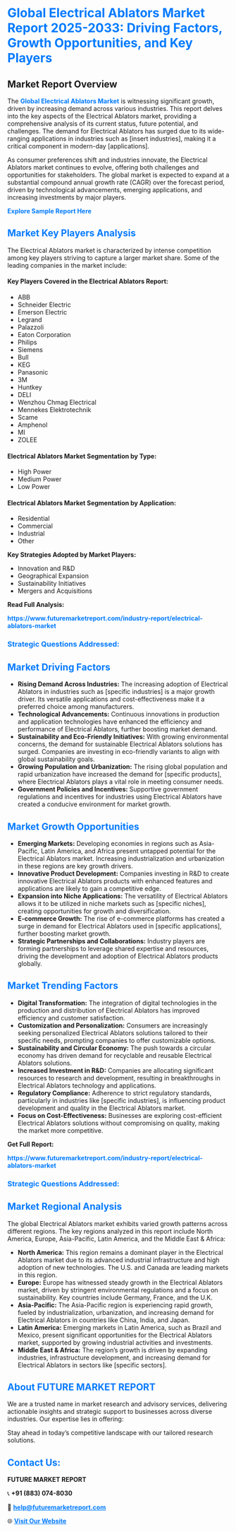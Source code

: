 <h1 style="color: #007BFF;">Global Electrical Ablators Market Report 2025-2033: Driving Factors, Growth Opportunities, and Key Players</h1>

<section id="overview">
<h2>Market Report Overview</h2>
<p>The <a href="https://www.futuremarketreport.com/industry-report/electrical-ablators-market" style="color: #007BFF; text-decoration: none;"><strong>Global Electrical Ablators Market</strong></a> is witnessing significant growth, driven by increasing demand across various industries. This report delves into the key aspects of the Electrical Ablators market, providing a comprehensive analysis of its current status, future potential, and challenges. The demand for Electrical Ablators has surged due to its wide-ranging applications in industries such as [insert industries], making it a critical component in modern-day [applications].</p>
<p>As consumer preferences shift and industries innovate, the Electrical Ablators market continues to evolve, offering both challenges and opportunities for stakeholders. The global market is expected to expand at a substantial compound annual growth rate (CAGR) over the forecast period, driven by technological advancements, emerging applications, and increasing investments by major players.</p>
</section>

<section id="overview">
<p><a href="https://www.futuremarketreport.com/request-sample/reportId=32469" style="color: #007BFF; text-decoration: none;"><strong>Explore Sample Report Here</strong></a></p>
</section>

<section id="key-players">
<h2 style="color: #007BFF;">Market Key Players Analysis</h2>
<p>The Electrical Ablators market is characterized by intense competition among key players striving to capture a larger market share. Some of the leading companies in the market include:</p>
<h4>Key Players Covered in the Electrical Ablators Report:</h4>
<ul><li>ABB</li><li>Schneider Electric</li><li>Emerson Electric</li><li>Legrand</li><li>Palazzoli</li><li>Eaton Corporation</li><li>Philips</li><li>Siemens</li><li>Bull</li><li>KEG</li><li>Panasonic</li><li>3M</li><li>Huntkey</li><li>DELI</li><li>Wenzhou Chmag Electrical</li><li>Mennekes Elektrotechnik</li><li>Scame</li><li>Amphenol</li><li>MI</li><li>ZOLEE</li></ul>
<h4>Electrical Ablators Market Segmentation by Type:</h4>
<ul><li>High Power</li><li>Medium Power</li><li>Low Power</li></ul>

<h4>Electrical Ablators Market Segmentation by Application:</h4>
<ul><li>Residential</li><li>Commercial</li><li>Industrial</li><li>Other</li></ul>
<p><strong>Key Strategies Adopted by Market Players:</strong></p>
<ul>
<li>Innovation and R&D</li>
<li>Geographical Expansion</li>
<li>Sustainability Initiatives</li>
<li>Mergers and Acquisitions</li>
</ul>
</section>

<section>
<p><strong>Read Full Analysis: </strong></p><a href="https://www.futuremarketreport.com/industry-report/electrical-ablators-market" style="color: #007BFF; text-decoration: none;"><strong>https://www.futuremarketreport.com/industry-report/electrical-ablators-market</strong></a>
<h3 style="color: #007BFF;">Strategic Questions Addressed:</h3>
</section>

<section id="driving-factors">
<h2 style="color: #007BFF;">Market Driving Factors</h2>
<ul>
<li><strong>Rising Demand Across Industries:</strong> The increasing adoption of Electrical Ablators in industries such as [specific industries] is a major growth driver. Its versatile applications and cost-effectiveness make it a preferred choice among manufacturers.</li>
<li><strong>Technological Advancements:</strong> Continuous innovations in production and application technologies have enhanced the efficiency and performance of Electrical Ablators, further boosting market demand.</li>
<li><strong>Sustainability and Eco-Friendly Initiatives:</strong> With growing environmental concerns, the demand for sustainable Electrical Ablators solutions has surged. Companies are investing in eco-friendly variants to align with global sustainability goals.</li>
<li><strong>Growing Population and Urbanization:</strong> The rising global population and rapid urbanization have increased the demand for [specific products], where Electrical Ablators plays a vital role in meeting consumer needs.</li>
<li><strong>Government Policies and Incentives:</strong> Supportive government regulations and incentives for industries using Electrical Ablators have created a conducive environment for market growth.</li>
</ul>
</section>

<section id="growth-opportunities">
<h2 style="color: #007BFF;">Market Growth Opportunities</h2>
<ul>
<li><strong>Emerging Markets:</strong> Developing economies in regions such as Asia-Pacific, Latin America, and Africa present untapped potential for the Electrical Ablators market. Increasing industrialization and urbanization in these regions are key growth drivers.</li>
<li><strong>Innovative Product Development:</strong> Companies investing in R&D to create innovative Electrical Ablators products with enhanced features and applications are likely to gain a competitive edge.</li>
<li><strong>Expansion into Niche Applications:</strong> The versatility of Electrical Ablators allows it to be utilized in niche markets such as [specific niches], creating opportunities for growth and diversification.</li>
<li><strong>E-commerce Growth:</strong> The rise of e-commerce platforms has created a surge in demand for Electrical Ablators used in [specific applications], further boosting market growth.</li>
<li><strong>Strategic Partnerships and Collaborations:</strong> Industry players are forming partnerships to leverage shared expertise and resources, driving the development and adoption of Electrical Ablators products globally.</li>
</ul>
</section>

<section id="trending-factors">
<h2 style="color: #007BFF;">Market Trending Factors</h2>
<ul>
<li><strong>Digital Transformation:</strong> The integration of digital technologies in the production and distribution of Electrical Ablators has improved efficiency and customer satisfaction.</li>
<li><strong>Customization and Personalization:</strong> Consumers are increasingly seeking personalized Electrical Ablators solutions tailored to their specific needs, prompting companies to offer customizable options.</li>
<li><strong>Sustainability and Circular Economy:</strong> The push towards a circular economy has driven demand for recyclable and reusable Electrical Ablators solutions.</li>
<li><strong>Increased Investment in R&D:</strong> Companies are allocating significant resources to research and development, resulting in breakthroughs in Electrical Ablators technology and applications.</li>
<li><strong>Regulatory Compliance:</strong> Adherence to strict regulatory standards, particularly in industries like [specific industries], is influencing product development and quality in the Electrical Ablators market.</li>
<li><strong>Focus on Cost-Effectiveness:</strong> Businesses are exploring cost-efficient Electrical Ablators solutions without compromising on quality, making the market more competitive.</li>
</ul>
</section>

<section>
<p><strong>Get Full Report: </strong></p><a href="https://www.futuremarketreport.com/industry-report/electrical-ablators-market" style="color: #007BFF; text-decoration: none;"><strong>https://www.futuremarketreport.com/industry-report/electrical-ablators-market</strong></a>
<h3 style="color: #007BFF;">Strategic Questions Addressed:</h3>
</section>


<section id="regional-analysis">
<h2 style="color: #007BFF;">Market Regional Analysis</h2>
<p>The global Electrical Ablators market exhibits varied growth patterns across different regions. The key regions analyzed in this report include North America, Europe, Asia-Pacific, Latin America, and the Middle East & Africa:</p>
<ul>
<li><strong>North America:</strong> This region remains a dominant player in the Electrical Ablators market due to its advanced industrial infrastructure and high adoption of new technologies. The U.S. and Canada are leading markets in this region.</li>
<li><strong>Europe:</strong> Europe has witnessed steady growth in the Electrical Ablators market, driven by stringent environmental regulations and a focus on sustainability. Key countries include Germany, France, and the U.K.</li>
<li><strong>Asia-Pacific:</strong> The Asia-Pacific region is experiencing rapid growth, fueled by industrialization, urbanization, and increasing demand for Electrical Ablators in countries like China, India, and Japan.</li>
<li><strong>Latin America:</strong> Emerging markets in Latin America, such as Brazil and Mexico, present significant opportunities for the Electrical Ablators market, supported by growing industrial activities and investments.</li>
<li><strong>Middle East & Africa:</strong> The region’s growth is driven by expanding industries, infrastructure development, and increasing demand for Electrical Ablators in sectors like [specific sectors].</li>
</ul>
</section>

<footer>
<h2 style="color: #007BFF;">About FUTURE MARKET REPORT</h2>
<p>We are a trusted name in market research and advisory services, delivering actionable insights and strategic support to businesses across diverse industries. Our expertise lies in offering:</p>

<p>Stay ahead in today’s competitive landscape with our tailored research solutions.</p>

<h2 style="color: #007BFF;">Contact Us:</h2>
<p><strong>FUTURE MARKET REPORT</strong></p>
<p>📞 <strong>+91 (883) 074-8030</strong></p>
<p>📧 <strong><a href="mailto:help@futuremarketreport.com" style="color: #007BFF;">help@futuremarketreport.com</a></strong></p>
<p>🌐 <strong><a href="https://www.futuremarketreport.com/" style="color: #007BFF;">Visit Our Website</a></strong></p>
</footer>